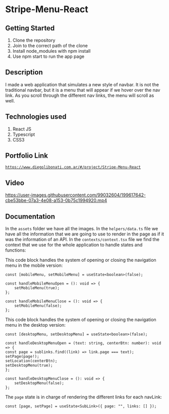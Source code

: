 # Stripe-Menu-React

## Getting Started

1. Clone the repository
2. Join to the correct path of the clone
3. Install node_modules with npm install
4. Use npm start to run the app page

## Description

I made a web application that simulates a new style of navbar. It is not the traditional navbar, but it is a menu that will appear if we hover over the nav link. As you scroll through the different nav links, the menu will scroll as well.

## Technologies used

1. React JS
2. Typescript
3. CSS3

## Portfolio Link

[`https://www.diegolibonati.com.ar/#/project/Stripe-Menu-React`](https://www.diegolibonati.com.ar/#/project/Stripe-Menu-React)

## Video

https://user-images.githubusercontent.com/99032604/199617642-cbe53bbe-07a3-4e08-a153-0b75c1994920.mp4

## Documentation

In the `assets` folder we have all the images.
In the `helpers/data.ts` file we have all the information that we are going to use to render in the page as if it was the information of an API.
In the `contexts/context.tsx` file we find the context that we use for the whole application to handle states and functions:

This code block handles the system of opening or closing the navigation menu in the mobile version:

```
const [mobileMenu, setMobileMenu] = useState<boolean>(false);

const handleMobileMenuOpen = (): void => {
    setMobileMenu(true);
};

const handleMobileMenuClose = (): void => {
    setMobileMenu(false);
};
```

This code block handles the system of opening or closing the navigation menu in the desktop version:

```
const [desktopMenu, setDesktopMenu] = useState<boolean>(false);

const handleDesktopMenuOpen = (text: string, centerBtn: number): void => {
const page = sublinks.find((link) => link.page === text);
setPage(page!);
setLocation(centerBtn);
setDesktopMenu(true);
};

const handleDesktopMenuClose = (): void => {
    setDesktopMenu(false);
};
```

The `page` state is in charge of rendering the different links for each navLink:

```
const [page, setPage] = useState<SubLink>({ page: "", links: [] });
```
